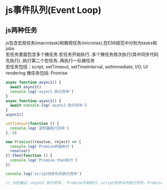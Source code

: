 # js事件队列(Event Loop)

## js两种任务
js包含宏观任务(macrotask)和微观任务(microtas),在ES6规范中分别为tasks和jobs  
宏任务里面包含多个微任务
宏任务开始执行..多个微任务依次执行(其中同步代码先执行)..执行第二个宏任务..再执行一队微任务  
宏任务包括：script, setTimeout, setTimeInterval, setImmediate, I/O, UI rendering
微任务包括: Promise

```js
async function async1() {
  await async2()
  console.log('async1 执行完毕')
}
async function async2() {
  await console.log('async2 执行完毕')
}
async1()

setTimeout(function () {
  console.log('定时器执行完毕')
}, 0)

new Promise((resolve, reject) => {
  console.log('Promise开始执行')
  resolve()
}).then(function () {
  console.log('Promise.then执行')
})

console.log('script同步队列执行完毕')

// 分别输出：async2 执行完毕， Promise开始执行，script同步队列执行完毕，Promise.then执行，aynsc1执行完毕，定时器执行完毕
```